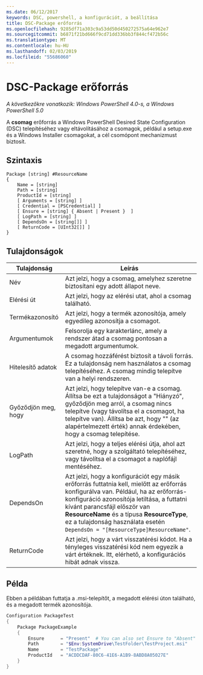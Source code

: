 ```yaml
---
ms.date: 06/12/2017
keywords: DSC, powershell, a konfigurációt, a beállítása
title: DSC-Package erőforrás
ms.openlocfilehash: 9285df71a303c9a53dd50d450272575a64e962e7
ms.sourcegitcommit: b6871f21bd666f9cd71dd336bb3f844cf472b56c
ms.translationtype: MT
ms.contentlocale: hu-HU
ms.lasthandoff: 02/03/2019
ms.locfileid: "55686060"
---
```

# <a name="dsc-package-resource"></a>DSC-Package erőforrás

_A következőkre vonatkozik: Windows PowerShell 4.0-s, a Windows PowerShell 5.0_

A **csomag** erőforrás a Windows PowerShell Desired State Configuration (DSC) telepítéséhez vagy eltávolításához a csomagok, például a setup.exe és a Windows Installer csomagokat, a cél csomópont mechanizmust biztosít.

## <a name="syntax"></a>Szintaxis

```
Package [string] #ResourceName
{
    Name = [string]
    Path = [string]
    ProductId = [string]
    [ Arguments = [string] ]
    [ Credential = [PSCredential] ]
    [ Ensure = [string] { Absent | Present }  ]
    [ LogPath = [string] ]
    [ DependsOn = [string[]] ]
    [ ReturnCode = [UInt32[]] ]
}
```

## <a name="properties"></a>Tulajdonságok

| Tulajdonság | Leírás |
| --- | --- |
| Név| Azt jelzi, hogy a csomag, amelyhez szeretne biztosítani egy adott állapot neve.|
| Elérési út| Azt jelzi, hogy az elérési utat, ahol a csomag található.|
| Termékazonosító| Azt jelzi, hogy a termék azonosítója, amely egyedileg azonosítja a csomagot.|
| Argumentumok| Felsorolja egy karakterlánc, amely a rendszer átad a csomag pontosan a megadott argumentumok.|
| Hitelesítő adatok| A csomag hozzáférést biztosít a távoli forrás. Ez a tulajdonság nem használatos a csomag telepítéséhez. A csomag mindig telepítve van a helyi rendszeren.|
| Győződjön meg, hogy| Azt jelzi, hogy telepítve van-e a csomag. Állítsa be ezt a tulajdonságot a "Hiányzó", győződjön meg arról, a csomag nincs telepítve (vagy távolítsa el a csomagot, ha telepítve van). Állítsa be azt, hogy "" (az alapértelmezett érték) annak érdekében, hogy a csomag telepítése.|
| LogPath| Azt jelzi, hogy a teljes elérési útja, ahol azt szeretné, hogy a szolgáltató telepítéséhez, vagy távolítsa el a csomagot a naplófájl mentéséhez.|
| DependsOn | Azt jelzi, hogy a konfigurációt egy másik erőforrás futtatnia kell, mielőtt az erőforrás konfigurálva van. Például, ha az erőforrás-konfiguráció azonosítója letiltása, a futtatni kívánt parancsfájl először van **ResourceName** és a típusa **ResourceType**, ez a tulajdonság használata esetén `DependsOn = "[ResourceType]ResourceName"`.|
| ReturnCode| Azt jelzi, hogy a várt visszatérési kódot. Ha a tényleges visszatérési kód nem egyezik a várt értéknek. Itt, elérhető, a konfigurációs hibát adnak vissza.|

## <a name="example"></a>Példa

Ebben a példában futtatja a .msi-telepítőt, a megadott elérési úton található, és a megadott termék azonosítója.

```powershell
Configuration PackageTest
{
    Package PackageExample
    {
        Ensure      = "Present"  # You can also set Ensure to "Absent"
        Path        = "$Env:SystemDrive\TestFolder\TestProject.msi"
        Name        = "TestPackage"
        ProductId   = "ACDDCDAF-80C6-41E6-A1B9-8ABD8A05027E"
    }
}
```